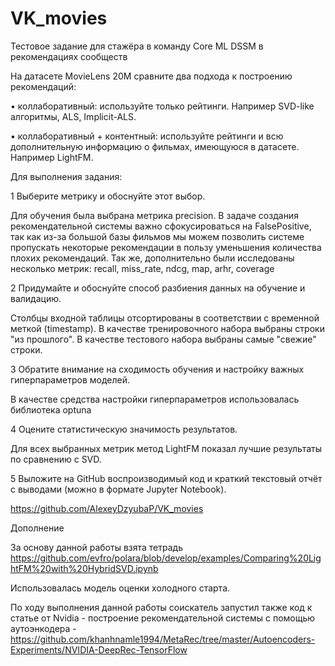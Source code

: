 # VK_movies

Тестовое задание для стажёра в команду Core ML DSSM в рекомендациях сообществ

На датасете MovieLens 20M сравните два подхода к построению рекомендаций:

• коллаборативный: используйте только рейтинги. Например SVD-like алгоритмы, ALS, Implicit-ALS.

• коллаборативный + контентный: используйте рейтинги и всю дополнительную информацию о фильмах, имеющуюся в датасете. Например LightFM.

Для выполнения задания:

1 Выберите метрику и обоснуйте этот выбор.

Для обучения была выбрана метрика precision. В задаче создания рекомендательной системы важно сфокусироваться на FalsePositive, так как из-за большой базы фильмов мы можем позволить системе пропускать некоторые рекомендации в пользу уменьшения количества плохих рекомендаций. Так же, дополнительно были исследованы несколько метрик: recall, miss_rate, ndcg, map, arhr, coverage

2 Придумайте и обоснуйте способ разбиения данных на обучение и валидацию.

Столбцы входной таблицы отсортированы в соответствии с временной меткой (timestamp). В качестве тренировочного набора выбраны строки "из прошлого". В качестве тестового набора выбраны самые "свежие" строки.

3 Обратите внимание на сходимость обучения и настройку важных гиперпараметров моделей.

В качестве средства настройки гиперпараметров использовалась библиотека optuna

4 Оцените статистическую значимость результатов.

Для всех выбранных метрик метод LightFM показал лучшие результаты по сравнению с SVD.

5 Выложите на GitHub воспроизводимый код и краткий текстовый отчёт с выводами (можно в формате Jupyter Notebook).

https://github.com/AlexeyDzyubaP/VK_movies

Дополнение

За основу данной работы взята тетрадь https://github.com/evfro/polara/blob/develop/examples/Comparing%20LightFM%20with%20HybridSVD.ipynb

Использовалась модель оценки холодного старта.

По ходу выполнения данной работы соискатель запустил также код к статье от Nvidia - построение рекомендательной системы с помощью аутоэнкодера - https://github.com/khanhnamle1994/MetaRec/tree/master/Autoencoders-Experiments/NVIDIA-DeepRec-TensorFlow
